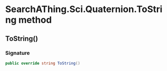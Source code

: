 # SearchAThing.Sci.Quaternion.ToString method
## ToString()
### Signature
```csharp
public override string ToString()
```

